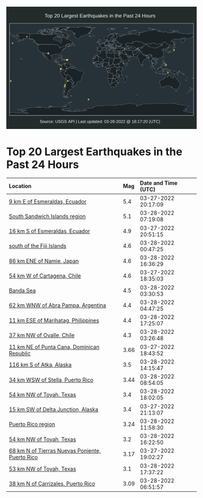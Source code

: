 ![Map](./map.png)

# Top 20 Largest Earthquakes in the Past 24 Hours

| Location | Mag | Date and Time (UTC) |
|:---|:---|:---|
| [9 km E of Esmeraldas, Ecuador](https://earthquake.usgs.gov/earthquakes/eventpage/us7000gxqu) | 5.4 | 03-27-2022 20:17:09 |
| [South Sandwich Islands region](https://earthquake.usgs.gov/earthquakes/eventpage/us7000gxta) | 5.1 | 03-28-2022 07:19:08 |
| [16 km S of Esmeraldas, Ecuador](https://earthquake.usgs.gov/earthquakes/eventpage/us7000gxqx) | 4.9 | 03-27-2022 20:51:15 |
| [south of the Fiji Islands](https://earthquake.usgs.gov/earthquakes/eventpage/us7000gxrx) | 4.6 | 03-28-2022 00:47:25 |
| [86 km ENE of Namie, Japan](https://earthquake.usgs.gov/earthquakes/eventpage/us7000gxvm) | 4.6 | 03-28-2022 16:36:29 |
| [54 km W of Cartagena, Chile](https://earthquake.usgs.gov/earthquakes/eventpage/us7000gxq6) | 4.6 | 03-27-2022 18:35:03 |
| [Banda Sea](https://earthquake.usgs.gov/earthquakes/eventpage/us7000gxsj) | 4.5 | 03-28-2022 03:30:53 |
| [62 km WNW of Abra Pampa, Argentina](https://earthquake.usgs.gov/earthquakes/eventpage/us7000gxsr) | 4.4 | 03-28-2022 04:47:25 |
| [11 km ESE of Marihatag, Philippines](https://earthquake.usgs.gov/earthquakes/eventpage/us7000gxw8) | 4.4 | 03-28-2022 17:25:07 |
| [37 km NW of Ovalle, Chile](https://earthquake.usgs.gov/earthquakes/eventpage/us7000gxsh) | 4.3 | 03-28-2022 03:26:48 |
| [11 km NE of Punta Cana, Dominican Republic](https://earthquake.usgs.gov/earthquakes/eventpage/pr2022086001) | 3.66 | 03-27-2022 18:43:52 |
| [116 km S of Atka, Alaska](https://earthquake.usgs.gov/earthquakes/eventpage/us7000gxw4) | 3.5 | 03-28-2022 14:15:47 |
| [34 km WSW of Stella, Puerto Rico](https://earthquake.usgs.gov/earthquakes/eventpage/pr71342368) | 3.44 | 03-28-2022 08:54:05 |
| [54 km NW of Toyah, Texas](https://earthquake.usgs.gov/earthquakes/eventpage/us7000gxwf) | 3.4 | 03-28-2022 18:02:05 |
| [15 km SW of Delta Junction, Alaska](https://earthquake.usgs.gov/earthquakes/eventpage/ak0223yksqyl) | 3.4 | 03-27-2022 21:13:07 |
| [Puerto Rico region](https://earthquake.usgs.gov/earthquakes/eventpage/pr71342383) | 3.24 | 03-28-2022 11:58:30 |
| [54 km NW of Toyah, Texas](https://earthquake.usgs.gov/earthquakes/eventpage/tx2022gcjr) | 3.2 | 03-28-2022 16:22:50 |
| [68 km N of Tierras Nuevas Poniente, Puerto Rico](https://earthquake.usgs.gov/earthquakes/eventpage/pr71342318) | 3.17 | 03-27-2022 19:02:27 |
| [53 km NW of Toyah, Texas](https://earthquake.usgs.gov/earthquakes/eventpage/us7000gxwa) | 3.1 | 03-28-2022 17:37:22 |
| [38 km N of Carrizales, Puerto Rico](https://earthquake.usgs.gov/earthquakes/eventpage/pr71342358) | 3.09 | 03-28-2022 06:51:57 |

